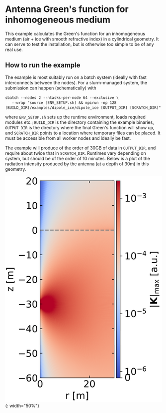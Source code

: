# Antenna Green's function for inhomogeneous medium

This example calculates the Green's function for an inhomogeneous medium (air + ice with smooth refractive index) in a cylindrical geometry. It can serve to test the installation, but is otherwise too simple to be of any real use.

## How to run the example

The example is most suitably run on a batch system (ideally with fast interconnects between the nodes).
For a slurm-managed system, the submission can happen (schematically) with

```
sbatch --nodes 2 --ntasks-per-node 64 --exclusive \
   --wrap "source [ENV_SETUP.sh] && mpirun -np 128 [BUILD_DIR]/examples/dipole_ice/dipole_ice [OUTPUT_DIR] [SCRATCH_DIR]"
```

where `ENV_SETUP.sh` sets up the runtime environment, loads required modules etc.; `BUILD_DIR` is the directory containing the example binaries, `OUTPUT_DIR` is the directory where the final Green's function will show up, and `SCRATCH_DIR` points to a location where temporary files can be placed. It must be accessible from all worker nodes and ideally be fast.

The example will produce of the order of 30GB of data in `OUTPUT_DIR`, and require about twice that in `SCRATCH_DIR`. Runtimes vary depending on system, but should be of the order of 10 minutes.
Below is a plot of the radiation intensity produced by the antenna (at a depth of 30m) in this geometry.

![intensity plot](dipole_ice_abs_field.png){: width="50%"}